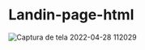 # Landin-page-html
![Captura de tela 2022-04-28 112029](https://user-images.githubusercontent.com/87449597/165773977-47ca38db-d5b9-4a0c-8580-3a18690ce4be.png)
